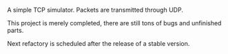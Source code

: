 A simple TCP simulator. Packets are transmitted through UDP.

This project is merely completed, there are still tons of bugs and unfinished
parts.

Next refactory is scheduled after the release of a stable version.